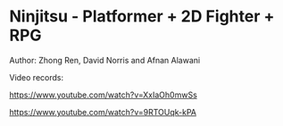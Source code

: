 # Ninjitsu - Platformer + 2D Fighter + RPG

Author: Zhong Ren, David Norris and Afnan Alawani

Video records:

https://www.youtube.com/watch?v=XxIaOh0mwSs

https://www.youtube.com/watch?v=9RTOUqk-kPA
